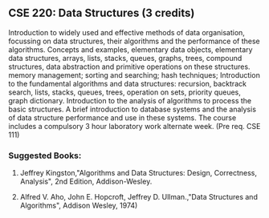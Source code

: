## CSE 220: Data Structures (3 credits)
Introduction to widely used and effective methods of data organisation, focussing on data structures, their algorithms and the performance of these algorithms. Concepts and examples, elementary data objects, elementary data structures, arrays, lists, stacks, queues, graphs, trees, compound structures, data abstraction and primitive operations on these structures. memory management; sorting and searching; hash techniques; Introduction to the fundamental algorithms and data structures: recursion, backtrack search, lists, stacks, queues, trees, operation on sets, priority queues, graph dictionary. Introduction to the analysis of algorithms to process the basic structures. A brief introduction to database systems and the analysis of data structure performance and use in these systems. The course includes a compulsory 3 hour laboratory work alternate week.
(Pre req. CSE 111)

### Suggested Books:
1. Jeffrey Kingston,"Algorithms and Data Structures: Design, Correctness, Analysis", 2nd Edition, Addison-Wesley.

2. Alfred V. Aho, John E. Hopcroft, Jeffrey D. Ullman.,"Data Structures and Algorithms", Addison Wesley, 1974)
